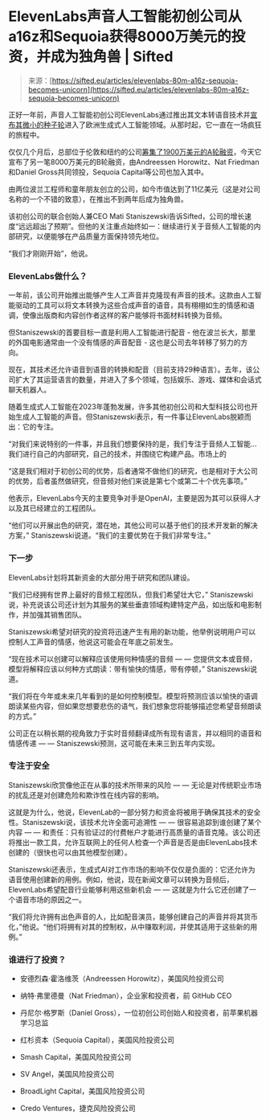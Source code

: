 <!--yml

category: 未分类

date: 2024-05-27 15:02:58

-->

# ElevenLabs声音人工智能初创公司从a16z和Sequoia获得8000万美元的投资，并成为独角兽 | Sifted

> 来源：[https://sifted.eu/articles/elevenlabs-80m-a16z-sequoia-becomes-unicorn](https://sifted.eu/articles/elevenlabs-80m-a16z-sequoia-becomes-unicorn)

正好一年前，声音人工智能初创公司ElevenLabs通过推出其文本转语音技术并[宣布其微小的种子轮](https://sifted.eu/articles/generative-ai-audio-elevenlabs)进入了欧洲生成式人工智能领域。从那时起，它一直在一场疯狂的旅程中。

仅仅几个月后，总部位于伦敦和纽约的公司[筹集了1900万美元的A轮融资](https://sifted.eu/articles/elevenlabs-raise-a16z)，今天它宣布了另一笔8000万美元的B轮融资，由Andreessen Horowitz、Nat Friedman和Daniel Gross共同领投，Sequoia Capital等公司也加入其中。

由两位波兰工程师和童年朋友创立的公司，如今市值达到了11亿美元（这是对公司名称的一个不错的致意），在推出不到两年后成为独角兽。

该初创公司的联合创始人兼CEO Mati Staniszewski告诉Sifted，公司的增长速度“远远超出了预期”。但他的关注重点始终如一：继续进行关于音频人工智能的内部研究，以便能够在产品质量方面保持领先地位。

“我们才刚刚开始”，他说。

### **ElevenLabs做什么？**

一年前，该公司开始推出能够产生人工声音并克隆现有声音的技术。这款由人工智能驱动的工具可以将文本转换为这些合成声音的语音，具有栩栩如生的情感和语调，使像出版商和内容创作者这样的客户能够将书面材料转换为音频。

但Staniszewski的首要目标一直是利用人工智能进行配音 - 他在波兰长大，那里的外国电影通常由一个没有情感的声音配音 - 这也是公司去年转移了努力的方向。

现在，其技术还允许语音到语音的转换和配音（目前支持29种语言）。去年，该公司扩大了其运营语言的数量，并进入了多个领域，包括娱乐、游戏、媒体和会话式聊天机器人。

随着生成式人工智能在2023年蓬勃发展，许多其他初创公司和大型科技公司也开始生成人工智能的声音。但Staniszewski表示，有一件事让ElevenLabs脱颖而出：它的专注。

“对我们来说特别的一件事，并且我们想要保持的是，我们专注于音频人工智能...我们进行自己的内部研究，自己的技术，并围绕它构建产品。市场上的

“这是我们相对于初创公司的优势，后者通常不做他们的研究，也是相对于大公司的优势，后者虽然做研究，但音频对他们来说是第七个或第二十个优先事项。”

他表示，ElevenLabs今天的主要竞争对手是OpenAI，主要是因为其可以获得人才以及其已经建立的工程团队。

“他们可以开展出色的研究，潜在地，其他公司可以基于他们的技术开发新的解决方案，” Staniszewski说道。“我们的主要优势在于我们非常专注。”

### **下一步**

ElevenLabs计划将其新资金的大部分用于研究和团队建设。

“我们已经拥有世界上最好的音频工程团队，但我们希望壮大它，” Staniszewski说，补充说该公司还计划为其服务的某些垂直领域构建特定产品，如出版和电影制作，并加强其销售团队。

Staniszewski希望对研究的投资将迅速产生有用的新功能，他举例说明用户可以控制人工声音的情感，他说这可能会在年底之前发生。

“现在技术可以创建可以解释应该使用何种情感的音频 — — 您提供文本或音频，模型将解释应该以何种方式朗读：带有愉快的情感，带有停顿，” Staniszewski说道。

“我们将在今年或未来几年看到的是如何控制模型。模型将预测应该以愉快的语调朗读某些内容，但如果您想要悲伤的语气，我们想象您将能够描述您希望音频朗读的方式。”

公司正在以稍长期的视角致力于实时音频翻译成所有现有语言，并以相同的语音和情感传递 — — Staniszewski预测，这可能在未来三到五年内实现。

### **专注于安全**

Staniszewski欣赏像他正在从事的技术所带来的风险 — — 无论是对传统职业市场的扰乱还是对创建危险和欺诈性在线内容的影响。

这就是为什么，他说，ElevenLab的一部分努力和资金将被用于确保其技术的安全性。Staniszewski说，该技术允许全面可追溯性 — — 很容易追踪到谁创建了某个内容 — — 和责任：只有验证过的付费帐户才能进行高质量的语音克隆。该公司还将推出一款工具，允许互联网上的任何人检查一个声音是否是由ElevenLabs技术创建的（很快也可以由其他模型创建）。

Staniszewski还表示，生成式AI对工作市场的影响不仅仅是负面的：它还允许为语音使用创建新的用例。例如，他说，现在新闻文章可以转换为音频后，ElevenLabs希望配音行业能够利用这些新机会 — — 这就是为什么它还创建了一个语音市场的原因之一。

“我们将允许拥有出色声音的人，比如配音演员，能够创建自己的声音并将其货币化，”他说。“他们将拥有对其的控制权，从中赚取利润，并使其适用于这些新的用例。”

### 谁进行了投资？

+   安德烈森·霍洛维茨（Andreessen Horowitz），美国风险投资公司

+   纳特·弗里德曼（Nat Friedman），企业家和投资者，前 GitHub CEO

+   丹尼尔·格罗斯（Daniel Gross），一位初创公司创始人和投资者，前苹果机器学习总监

+   红杉资本（Sequoia Capital），美国风险投资公司

+   Smash Capital，美国风险投资公司

+   SV Angel，美国风险投资公司

+   BroadLight Capital，美国风险投资公司

+   Credo Ventures，捷克风险投资公司

